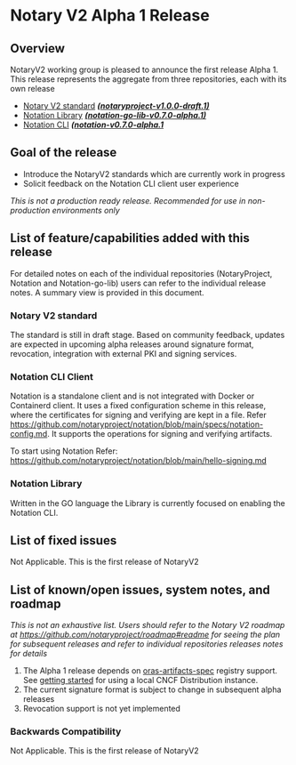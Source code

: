 # Notary V2 Alpha 1 Release

## Overview
NotaryV2 working group is pleased to announce the first release Alpha 1. This release represents the aggregate from three repositories, each with its own release

- [Notary V2 standard](https://github.com/notaryproject/notaryproject) ***[(notaryproject-v1.0.0-draft.1)](https://github.com/notaryproject/notaryproject/releases/tag/v1.0.0-draft.1)***
- [Notation Library](https://github.com/notaryproject/notation-go-lib) ***[(notation-go-lib-v0.7.0-alpha.1)](https://github.com/notaryproject/notation-go-lib/releases/tag/v0.7.0-alpha.1)***
- [Notation CLI](https://github.com/notaryproject/notation)   ***([notation-v0.7.0-alpha.1](https://github.com/notaryproject/notation/releases/tag/v0.7.0-alpha.1)***

## Goal of the release
- Introduce the NotaryV2 standards which are currently work in progress
- Solicit feedback on the Notation CLI client user experience 

*This is not a production ready release. Recommended for use in non-production environments only*

## List of feature/capabilities added with this release
For detailed notes on each of the individual repositories (NotaryProject, Notation and Notation-go-lib) users can refer to the individual release notes. A summary view is provided in this document.

### Notary V2 standard
The standard is still in draft stage. Based on community feedback, updates are expected in upcoming alpha releases around signature format, revocation, integration with external PKI and signing services.

### Notation CLI Client
Notation is a standalone client and is not integrated with Docker or Containerd client. It uses a fixed configuration scheme in this release, where the certificates for signing and verifying are kept in a file. Refer https://github.com/notaryproject/notation/blob/main/specs/notation-config.md. It supports the operations for signing and verifying artifacts. 

To start using Notation Refer: https://github.com/notaryproject/notation/blob/main/hello-signing.md

### Notation Library
Written in the GO language the Library is currently focused on enabling the Notation CLI.

## List of fixed issues
Not Applicable. This is the first release of NotaryV2

## List of known/open issues, system notes, and roadmap
*This is not an exhaustive list. Users should refer to the Notary V2 roadmap at https://github.com/notaryproject/roadmap#readme for seeing the plan for subsequent releases and refer to individual repositories releases notes for details*

1. The Alpha 1 release depends on [oras-artifacts-spec](https://github.com/oras-project/artifacts-spec/) registry support. See [getting started](https://github.com/notaryproject/notation/blob/main/docs/hello-signing.md#getting-started) for using a local CNCF Distribution instance.
2. The current signature format is subject to change in subsequent alpha releases
3. Revocation support is not yet implemented



### Backwards Compatibility
Not Applicable. This is the first release of NotaryV2
